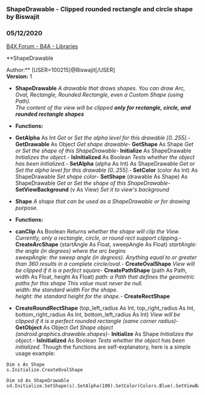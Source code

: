 ### ShapeDrawable - Clipped rounded rectangle and circle shape by Biswajit
### 05/12/2020
[B4X Forum - B4A - Libraries](https://www.b4x.com/android/forum/threads/117635/)

**ShapeDrawable  
  
Author:** [USER=100215]@Biswajit[/USER]  
**Version:** 1  

- **ShapeDrawable**
*A drawable that draws shapes. You can draw Arc, Oval, Rectangle, Rounded Rectangle, even a Custom Shape (using Path).  
The content of the view will be clipped **only for rectangle, circle, and rounded rectangle shapes***

- **Functions:**

- **GetAlpha** As Int
*Get or Set the alpha level for this drawable [0..255].*- **GetDrawable** As Object
*Get shape drawable*- **GetShape** As Shape
*Get or Set the shape of this ShapeDrawable*- **Initialize** As ShapeDrawable
*Initializes the object.*- **IsInitialized** As Boolean
*Tests whether the object has been initialized.*- **SetAlpha** (alpha As Int) As ShapeDrawable
*Get or Set the alpha level for this drawable [0..255].*- **SetColor** (color As Int) As ShapeDrawable
*Set shape color*- **SetShape** (drawable As Shape) As ShapeDrawable
*Get or Set the shape of this ShapeDrawable*- **SetViewBackground** (v As View)
*Set it to view's background*
- **Shape**
*A shape that can be used as a ShapeDrawable or for drawing purpose.*

- **Functions:**

- **canClip** As Boolean
*Returns whether the shape will clip the View.  
 Currently, only a rectangle, circle, or round rect support clipping.*- **CreateArcShape** (startAngle As Float, sweepAngle As Float)
*startAngle: the angle (in degrees) where the arc begins  
 sweepAngle: the sweep angle (in degrees). Anything equal to or greater than 360 results in a complete circle/oval.*- **CreateOvalShape**
*View will be clipped if it is a perfect square*- **CreatePathShape** (path As Path, width As Float, height As Float)
*path: a Path that defines the geometric paths for this shape This value must never be null.  
width: the standard width For the shape.  
 height: the standard height for the shape.*- **CreateRectShape**
- **CreateRoundRectShape** (top\_left\_radius As Int, top\_right\_radius As Int, bottom\_right\_radius As Int, bottom\_left\_radius As Int)
*View will be clipped if it is a perfect rounded rectangle (same corner radius)*- **GetObject** As Object
*Get Shape object (android.graphics.drawable.shapes)*- **Initialize** As Shape
*Initializes the object.*- **IsInitialized** As Boolean
*Tests whether the object has been initialized.*
Though the functions are self-explanatory, here is a simple usage example:  

```B4X
Dim s As Shape  
s.Initialize.CreateOvalShape  
  
Dim sd As ShapeDrawable  
sd.Initialize.SetShape(s).SetAlpha(100).SetColor(Colors.Blue).SetViewBackground(p)
```